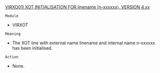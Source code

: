 [VIRXO01I XOT INITIALISATION FOR linename (n-xxxxxx), VERSION 4.xx](https://virtel.readthedocs.io/en/latest/manuals/virtel/Virtel459MG/messages.html?highlight=VIRXO01I#VIRXO01I)

`Module`
- VIRXOT

`Meaning`
- The XOT line with external name linename and internal name n-xxxxxx has been initialised.

`Action`
- None.
